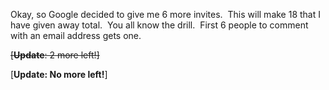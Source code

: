 Okay, so Google decided to give me 6 more invites.  This will make 18
that I have given away total.  You all know the drill.  First 6
people to comment with an email address gets one.

~~[**Update**: 2 more left!]~~

[**Update: No more left!**]
